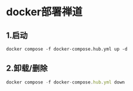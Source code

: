 # docker部署禅道

## 1.启动

````
docker compose -f docker-compose.hub.yml up -d
````

## 2.卸载/删除

```js
docker compose -f docker-compose.hub.yml down
```

